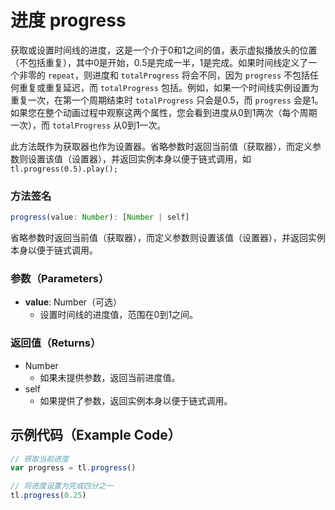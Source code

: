 # 进度 progress

获取或设置时间线的进度，这是一个介于0和1之间的值，表示虚拟播放头的位置（不包括重复），其中0是开始，0.5是完成一半，1是完成。如果时间线定义了一个非零的 `repeat`，则进度和 `totalProgress` 将会不同，因为 `progress` 不包括任何重复或重复延迟，而 `totalProgress` 包括。例如，如果一个时间线实例设置为重复一次，在第一个周期结束时 `totalProgress` 只会是0.5，而 `progress` 会是1。如果您在整个动画过程中观察这两个属性，您会看到进度从0到1两次（每个周期一次），而 `totalProgress` 从0到1一次。

此方法既作为获取器也作为设置器。省略参数时返回当前值（获取器），而定义参数则设置该值（设置器），并返回实例本身以便于链式调用，如 `tl.progress(0.5).play();`

### 方法签名

```typescript
progress(value: Number): [Number | self]
```

省略参数时返回当前值（获取器），而定义参数则设置该值（设置器），并返回实例本身以便于链式调用。

### 参数（Parameters）

- **value**: Number（可选）
  - 设置时间线的进度值，范围在0到1之间。

### 返回值（Returns）

- Number
  - 如果未提供参数，返回当前进度值。
- self
  - 如果提供了参数，返回实例本身以便于链式调用。

## 示例代码（Example Code）

```javascript
// 获取当前进度
var progress = tl.progress()

// 将进度设置为完成四分之一
tl.progress(0.25)
```
